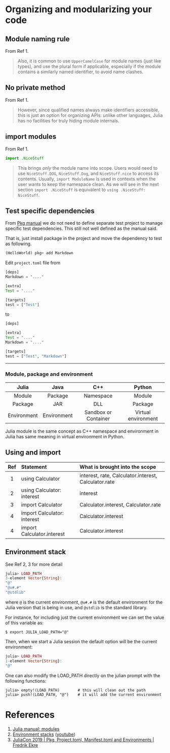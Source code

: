 # Organizing and modularizing your code

## Module naming rule

From Ref 1.

> Also, it is common to use `UpperCamelCase` for module names
> (just like types), and use the plural form if applicable,
> especially if the module contains a similarly named identifier,
> to avoid name clashes.

## No private method

From Ref 1.

> However, since qualified names always make identifiers accessible, this is just an option for organizing APIs: unlike other languages, Julia has no facilities for truly hiding module internals.

## import modules

From Ref 1.

```julia
import .NiceStuff
```

> This brings *only* the module name into scope. Users would need to use `NiceStuff.DOG`, `NiceStuff.Dog`, and `NiceStuff.nice` to access its contents. Usually, `import ModuleName` is used in contexts when the user wants to keep the namespace clean. As we will see in the next section `import .NiceStuff` is equivalent to `using .NiceStuff: NiceStuff`.

## Test specific dependencies

From [Pkg manual](https://pkgdocs.julialang.org/v1/creating-packages/index.html#Test-specific-dependencies)
we do not need to define separate test project to manage specific test dependencies. This still not well defined as the manual said.

That is, just install package in the project and move the dependency to test as following.

```julia
(HelloWorld) pkg> add Markdown
```

Edit `project.toml` file from

```julia
[deps]
Markdown = "...."

[extra]
Test = "...."

[targets]
test = ["Test"]
```

to

```julia
[deps]

[extra]
Test = "...."
Markdown = "...."

[targets]
test = ["Test", "Markdown"]
```

---

### Module, package and environment

|    Julia    |    Java     |         C++          |       Python        |
| :---------: | :---------: | :------------------: | :-----------------: |
|   Module    |   Package   |      Namespace       |       Module        |
|   Package   |     JAR     |         DLL          |       Package       |
| Environment | Environment | Sandbox or Container | Virtual environment |

Julia module is the same concept as C++ namespace and
environment in Julia has same meaning in virtual environment in Python.

## Using and import

| Ref | Statement                   | What is brought into the scope                       |
| :-: | :-------------------------- | :--------------------------------------------------- |
|  1  | using Calculator            | interest, rate, Calculator.interest, Calculator.rate |
|  2  | using Calculator: interest  | interest                                             |
|  3  | import Calculator           | Calculator.interest, Calculator.rate                 |
|  4  | import Calculator: interest | Calculator.interest                                  |
|  4  | import Calculator.interest  | Calculator.interest                                  |

## Environment stack

See Ref 2, 3 for more detail

```julia
julia> LOAD_PATH
3-element Vector{String}:
"@"
"@v#.#"
"@stdlib"
```

where `@` is the current environment, `@v#.#` is the default environment for the Julia version that is being in use, and `@stdlib` is the standard library.

For instance, for including just the current environment we can set the value of this variable as:

```shell
$ export JULIA_LOAD_PATH="@"
```

Then, when we start a Julia session the default option will be the current environment:

```julia
julia> LOAD_PATH
1-element Vector{String}:
"@"
```

One can also modify the LOAD_PATH directly on the julian prompt with the following functions:

```
julia> empty!(LOAD_PATH)        # this will clean out the path
julia> push!(LOAD_PATH, "@")    # it will add the current environment
```

# References

1. [Julia manual: modules](https://docs.julialang.org/en/v1/manual/modules/)
2. [Environment stacks](https://uppmax.github.io/R-python-julia-HPC/julia/isolatedJulia.html) ([youtube](https://www.youtube.com/watch?v=lMrqOFrKRns))
3. [JuliaCon 2019 | Pkg, Project.toml, Manifest.toml and Environments | Fredrik Ekre](https://www.youtube.com/watch?v=q-LV4zoxc-E)
